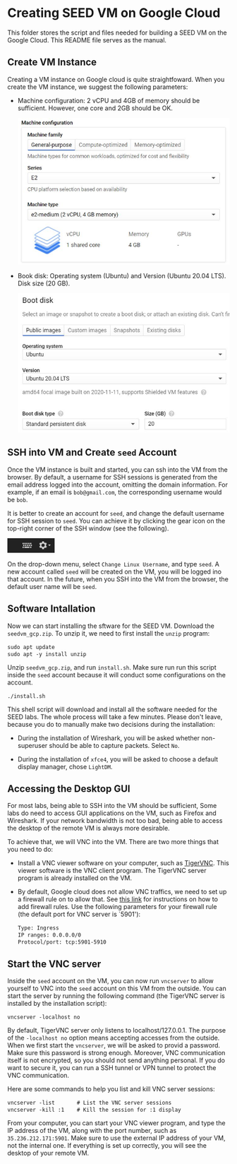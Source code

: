 
# Creating SEED VM on Google Cloud 

This folder stores the script and files needed for building a SEED VM on
the Google Cloud. This README file serves as the manual.

## Create VM Instance

Creating a VM instance on Google cloud is quite straightfoward. 
When you create the VM instance, we suggest the following parameters: 

- Machine configuration: 2 vCPU and 4GB of memory should be sufficient. 
  However, one core and 2GB should be OK.

  ![machine configuration](./Figs/machine_config.jpg) 

- Book disk: Operating system (Ubuntu) and Version (Ubuntu 20.04 LTS). 
  Disk size (20 GB). 

  ![machine configuration](./Figs/boot_disk.jpg) 


## SSH into VM and Create `seed` Account

Once the VM instance is built and started, you can ssh into the VM from the browser. 
By default, a username for SSH sessions is generated from the
email address logged into the account, omitting the domain information. For
example, if an email is `bob@gmail.com`, the corresponding username would be
`bob`.

It is better to create an account for `seed`, and change the default username 
for SSH session to `seed`. You can achieve it by clicking the gear icon
on the top-right corner of the SSH window (see the following). 

![ssh menu](./Figs/ssh_menu.jpg)

On the drop-down menu, select
`Change Linux Username`, and type `seed`. A new account called `seed` will be 
created on the VM, you will be logged ino that account. In the future,
when you SSH into the VM from the browser, the default user name
will be `seed`.  


## Software Intallation 

Now we can start installing the sftware for the SEED VM. 
Download the `seedvm_gcp.zip`. To unzip it, we need to 
first install the `unzip` program: 
```
sudo apt update
sudo apt -y install unzip
```

Unzip `seedvm_gcp.zip`, and run `install.sh`. Make sure 
run run this script inside the `seed` account because it 
will conduct some configurations on the account. 

```
./install.sh
```

This shell script will download and install all the software needed for 
the SEED labs. The whole process will take a few minutes. Please 
don't leave, because you do to manually make two decisions
during the installation:

- During the installation of Wireshark, you will be asked 
  whether non-superuser should be able to capture packets.
  Select `No`.

- During the installation of `xfce4`, you will be asked to 
  choose a default display manager, chose `LightDM`. 


## Accessing the Desktop GUI

For most labs, being able to SSH into the VM should be sufficient,
Some labs do need to access GUI applications on the VM, such as 
Firefox and Wireshark. If your network bandwidth is not too 
bad, being able to access the desktop of the remote VM is 
always more desirable. 

To achieve that, we will VNC into the VM. 
There are two more things that you need to do:

- Install a VNC viewer software on your computer, such as 
  [TigerVNC](https://tigervnc.org/). 
  This viewer software is the VNC client program. 
  The TigerVNC server program is already installed on the VM.   

- By default, Google cloud does not allow VNC traffics, 
  we need to set up a firewall rule on to allow that.
  See [this link](https://cloud.google.com/vpc/docs/using-firewalls) for 
  instructions on how to add firewall rules. 
  Use the following parameters for your firewall rule (the default port 
  for VNC server is `5901'):
  ```
  Type: Ingress
  IP ranges: 0.0.0.0/0
  Protocol/port: tcp:5901-5910
  ```

## Start the VNC server

Inside the `seed` account on the VM, you can now run `vncserver` 
to allow yourself to VNC into the `seed` account
on this VM from the outside. You can start the server by 
running the following command (the TigerVNC server is installed 
by the installation script): 
```
vncserver -localhost no
```

By default, TigerVNC server only listens to localhost/127.0.0.1. 
The purpose of the `-localhost no` option means accepting 
accesses from the outside. When we first start the `vncserver`, 
we will be asked to provid a password. Make sure this password 
is strong enough. Moreover, VNC communication itself is not 
encrypted, so you should not send anything personal. If you 
do want to secure it, you can run a SSH tunnel or VPN tunnel
to protect the VNC communication.

Here are some commands to help you list and kill VNC
server sessions:

```
vncserver -list       # List the VNC server sessions
vncserver -kill :1    # Kill the session for :1 display
```

From your computer, you can start your VNC viewer program,
and type the IP address of the VM, along with the port number, 
such as `35.236.212.171:5901`. Make sure to use the 
external IP address of your VM, not the internal one. If everything
is set up correctly, you will see the desktop of your 
remote VM.


